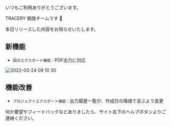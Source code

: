 いつもご利用ありがとうございます。

TRACERY 開発チームです :cherry_blossom:

本日リリースした内容をお知らせいたします。

## 新機能

* `図のエクスポート機能` : PDF出力に対応

![2022-03-24 09 10 30](https://user-images.githubusercontent.com/26263/159819129-6afade5c-f934-453e-86c2-e2baf04d6b67.gif)


## 機能改善

* `プロジェクトエクスポート機能` : 出力履歴一覧が、作成日の降順で並ぶよう変更

何か要望やフィードバックなどありましたら、サイト右下のヘルプボタンよりご連絡ください。
